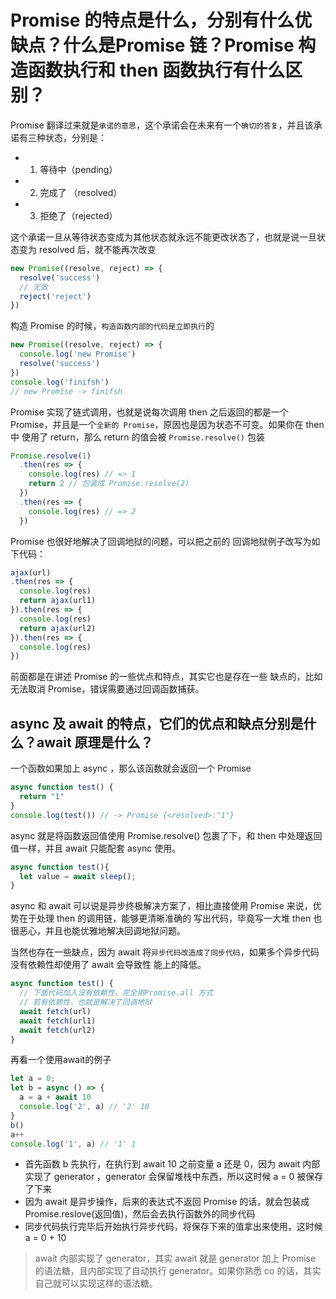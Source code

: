 # Promise 的特点是什么，分别有什么优缺点？什么是Promise 链？Promise 构造函数执⾏和 then 函数执⾏有什么区别？

Promise 翻译过来就是`承诺的意思`，这个承诺会在未来有⼀个`确切的答复`，并且该承诺有三种状态，分别是：
* 1. 等待中（pending）
* 2. 完成了 （resolved）
* 3. 拒绝了（rejected）

这个承诺⼀旦从等待状态变成为其他状态就永远不能更改状态了，也就是说⼀旦状态变为 resolved 后，就不能再次改变

```js
new Promise((resolve, reject) => {
  resolve('success')
  // ⽆效
  reject('reject')
})
```

构造 Promise 的时候，`构造函数内部的代码是⽴即执⾏`的
```js
new Promise((resolve, reject) => {
  console.log('new Promise')
  resolve('success')
})
console.log('finifsh')
// new Promise -> finifsh
```

Promise 实现了链式调⽤，也就是说每次调⽤ then 之后返回的都是⼀个 Promise，并且是⼀个`全新的 Promise`，原因也是因为状态不可变。如果你在 then 中 使⽤了 return，那么 return 的值会被 `Promise.resolve()` 包装
```js
Promise.resolve(1)
  .then(res => {
    console.log(res) // => 1
    return 2 // 包装成 Promise.resolve(2)
  })
  .then(res => {
    console.log(res) // => 2
  })
```

Promise 也很好地解决了回调地狱的问题，可以把之前的
回调地狱例⼦改写为如下代码：

```js
ajax(url)
.then(res => {
  console.log(res)
  return ajax(url1)
}).then(res => {
  console.log(res)
  return ajax(url2)
}).then(res => {
  console.log(res)
})
```

前⾯都是在讲述 Promise 的⼀些优点和特点，其实它也是存在⼀些
缺点的，⽐如⽆法取消 Promise，错误需要通过回调函数捕获。

## async 及 await 的特点，它们的优点和缺点分别是什么？await 原理是什么？

⼀个函数如果加上 async ，那么该函数就会返回⼀个 Promise

```js
async function test() {
  return "1"
}
console.log(test()) // -> Promise {<resolved>:"1"}
```

async 就是将函数返回值使⽤ Promise.resolve() 包裹了下，和 then 中处理返回值⼀样，并且 await 只能配套 async 使⽤。

```js
async function test(){
  let value = await sleep();
}
```

async 和 await 可以说是异步终极解决⽅案了，相⽐直接使⽤
Promise 来说，优势在于处理 then 的调⽤链，能够更清晰准确的
写出代码，毕竟写⼀⼤堆 then 也很恶⼼，并且也能优雅地解决回调地狱问题。

当然也存在⼀些缺点，因为 await 将`异步代码改造成了同步代码`，如果多个异步代码没有依赖性却使⽤了 await 会导致性
能上的降低。

```js
async function test() {
  // 下面代码加入没有依赖性，完全用Promise.all 方式
  // 若有依赖性，也就是解决了回调地狱
  await fetch(url)
  await fetch(url1)
  await fetch(url2)
}
```

再看一个使用await的例子
```js
let a = 0;
let b = async () => {
  a = a + await 10
  console.log('2', a) // '2' 10
}
b()
a++
console.log('1', a) // '1' 1
```

* ⾸先函数 b 先执⾏，在执⾏到 await 10 之前变量 a 还是 0，因为 await 内部实现了 generator ，generator 会保留堆栈中东⻄，所以这时候 a = 0 被保存了下来
* 因为 await 是异步操作，后来的表达式不返回 Promise 的话，就会包装成 Promise.reslove(返回值)，然后会去执⾏函数外的同步代码
* 同步代码执⾏完毕后开始执⾏异步代码，将保存下来的值拿出来使⽤，这时候 a = 0 + 10

> await 内部实现了 generator，其实 await 就是 generator 加上 Promise 的语法糖，且内部实现了⾃动执⾏ generator。如果你熟悉 co 的话，其实⾃⼰就可以实现这样的语法糖。